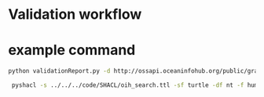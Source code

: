 # Validation workflow

# example command

```bash
python validationReport.py -d http://ossapi.oceaninfohub.org/public/graphs/summonedafricaioc_v1_release.nq -s https://raw.githubusercontent.com/iodepo/odis-arch/schema-dev-df/code/SHACL/oih_search.ttl -n oihsearch
```

```bash
 pyshacl -s ../../../code/SHACL/oih_search.ttl -sf turtle -df nt -f human ./test.nt | grep -i "description missing" | wc -l

```
